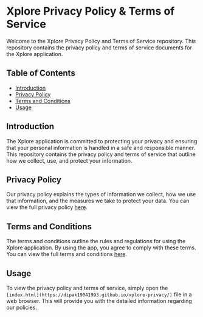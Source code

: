 # Xplore Privacy Policy & Terms of Service

Welcome to the Xplore Privacy Policy and Terms of Service repository. This repository contains the privacy policy and terms of service documents for the Xplore application.

## Table of Contents

- [Introduction](#introduction)
- [Privacy Policy](#privacy-policy)
- [Terms and Conditions](#terms-and-conditions)
- [Usage](#usage)

## Introduction

The Xplore application is committed to protecting your privacy and ensuring that your personal information is handled in a safe and responsible manner. This repository contains the privacy policy and terms of service that outline how we collect, use, and protect your information.

## Privacy Policy

Our privacy policy explains the types of information we collect, how we use that information, and the measures we take to protect your data. You can view the full privacy policy [here](index.html).

## Terms and Conditions

The terms and conditions outline the rules and regulations for using the Xplore application. By using the app, you agree to comply with these terms. You can view the full terms and conditions [here](index.html).

## Usage

To view the privacy policy and terms of service, simply open the `[index.html](https://dipak19041993.github.io/xplore-privacy/)` file in a web browser. This will provide you with the detailed information regarding our policies.
